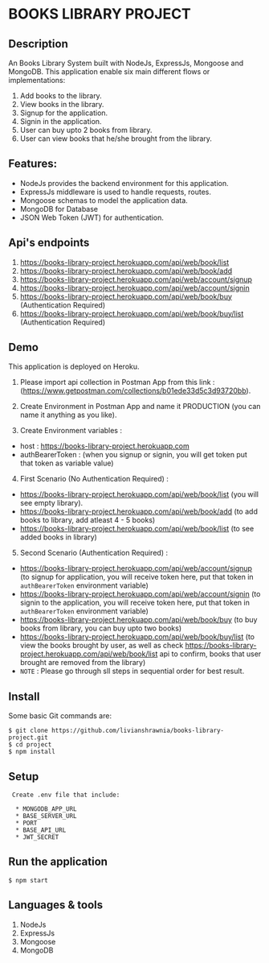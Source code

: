 # BOOKS LIBRARY PROJECT

## Description

An Books Library System built with NodeJs, ExpressJs, Mongoose and MongoDB. This application enable six main different flows or implementations:

1. Add books to the library.
2. View books in the library.
3. Signup for the application.
4. Signin in the application.
5. User can buy upto 2 books from library.
6. User can view books that he/she brought from the library.


## Features:
  * NodeJs provides the backend environment for this application.
  * ExpressJs middleware is used to handle requests, routes.
  * Mongoose schemas to model the application data.
  * MongoDB for Database
  * JSON Web Token (JWT) for authentication.


## Api's endpoints

1. https://books-library-project.herokuapp.com/api/web/book/list 
2. https://books-library-project.herokuapp.com/api/web/book/add
3. https://books-library-project.herokuapp.com/api/web/account/signup
4. https://books-library-project.herokuapp.com/api/web/account/signin
5. https://books-library-project.herokuapp.com/api/web/book/buy         (Authentication Required)
6. https://books-library-project.herokuapp.com/api/web/book/buy/list    (Authentication Required)


## Demo

This application is deployed on Heroku. 

1. Please import api collection in Postman App from this link : (https://www.getpostman.com/collections/b01ede33d5c3d93720bb).

2. Create Environment in Postman App and name it PRODUCTION (you can name it anything as you like).

3. Create Environment variables :
  * host : https://books-library-project.herokuapp.com
  * authBearerToken : (when you signup or signin, you will get token put that token as variable value)

4. First Scenario (No Authentication Required) :
  * https://books-library-project.herokuapp.com/api/web/book/list (you will see empty library).
  * https://books-library-project.herokuapp.com/api/web/book/add (to add books to library, add atleast 4 - 5 books)
  * https://books-library-project.herokuapp.com/api/web/book/list (to see added books in library)

5. Second Scenario (Authentication Required) : 
  * https://books-library-project.herokuapp.com/api/web/account/signup (to signup for application, you will receive token here, put that token in `authBearerToken` environment variable)
  * https://books-library-project.herokuapp.com/api/web/account/signin (to signin to the application, you will receive token here, put that token in `authBearerToken` environment variable)
  * https://books-library-project.herokuapp.com/api/web/book/buy (to buy books from library, you can buy upto two books)
  * https://books-library-project.herokuapp.com/api/web/book/buy/list (to view the books brought by user, as well as check https://books-library-project.herokuapp.com/api/web/book/list api to confirm, books that user brought are removed from the library)
  * `NOTE` : Please go through sll steps in sequential order for best result. 


## Install

Some basic Git commands are:

```
$ git clone https://github.com/livianshrawnia/books-library-project.git
$ cd project
$ npm install
```

## Setup

```
 Create .env file that include:

  * MONGODB_APP_URL
  * BASE_SERVER_URL
  * PORT
  * BASE_API_URL
  * JWT_SECRET
```

## Run the application

```
$ npm start
```

## Languages & tools

1. NodeJs
2. ExpressJs
3. Mongoose
4. MongoDB